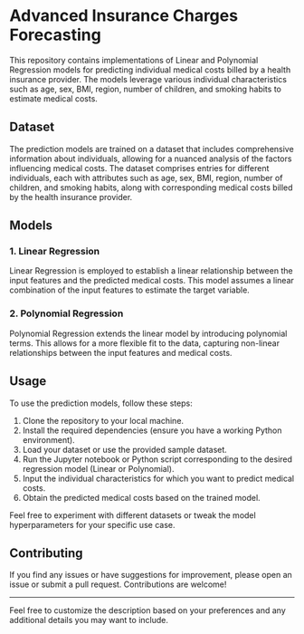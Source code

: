 # Advanced Insurance Charges Forecasting

This repository contains implementations of Linear and Polynomial Regression models for predicting individual medical costs billed by a health insurance provider. The models leverage various individual characteristics such as age, sex, BMI, region, number of children, and smoking habits to estimate medical costs.

## Dataset

The prediction models are trained on a dataset that includes comprehensive information about individuals, allowing for a nuanced analysis of the factors influencing medical costs. The dataset comprises entries for different individuals, each with attributes such as age, sex, BMI, region, number of children, and smoking habits, along with corresponding medical costs billed by the health insurance provider.

## Models

### 1. Linear Regression

Linear Regression is employed to establish a linear relationship between the input features and the predicted medical costs. This model assumes a linear combination of the input features to estimate the target variable.

### 2. Polynomial Regression

Polynomial Regression extends the linear model by introducing polynomial terms. This allows for a more flexible fit to the data, capturing non-linear relationships between the input features and medical costs.

## Usage

To use the prediction models, follow these steps:

1. Clone the repository to your local machine.
2. Install the required dependencies (ensure you have a working Python environment).
3. Load your dataset or use the provided sample dataset.
4. Run the Jupyter notebook or Python script corresponding to the desired regression model (Linear or Polynomial).
5. Input the individual characteristics for which you want to predict medical costs.
6. Obtain the predicted medical costs based on the trained model.

Feel free to experiment with different datasets or tweak the model hyperparameters for your specific use case.

## Contributing

If you find any issues or have suggestions for improvement, please open an issue or submit a pull request. Contributions are welcome!

---

Feel free to customize the description based on your preferences and any additional details you may want to include.
